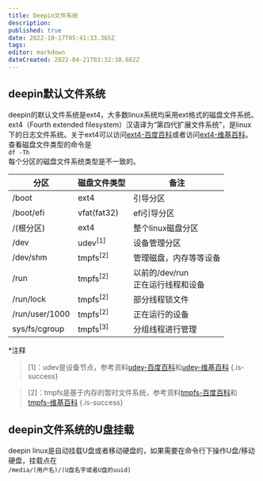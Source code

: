 ```yaml
---
title: Deepin文件系统
description: 
published: true
date: 2022-10-17T05:41:33.365Z
tags: 
editor: markdown
dateCreated: 2022-04-21T03:32:38.662Z
---
```


## deepin默认文件系统
deepin的默认文件系统是ext4，大多数linux系统均采用ext格式的磁盘文件系统。ext4（Fourth extended filesystem）汉语译为“第四代扩展文件系统”，是linux下的日志文件系统。关于ext4可以访问<a href="https://baike.baidu.com/item/Ext4/1858450?fr=aladdin">ext4-百度百科</a>或者访问<a href="https://zh.wikipedia.org/wiki/Ext4">ext4-维基百科</a>。
查看磁盘文件类型的命令是<br/>
`df -Th`<br/>
每个分区的磁盘文件系统类型是不一致的。<br/>

|分区|磁盘文件类型|备注|
|-|-|-|
|/boot|ext4|引导分区|
|/boot/efi|vfat(fat32)|efi引导分区|
|/(根分区)|ext4|整个linux磁盘分区|
|/dev|udev<sup>[1]</sup>|设备管理分区|
|/dev/shm|tmpfs<sup>[2]</sup>|管理磁盘，内存等等设备|
|/run|tmpfs<sup>[2]</sup>|以前的/dev/run<br/>正在运行线程和设备|
|/run/lock|tmpfs<sup>[2]</sup>|部分线程锁文件|
|/run/user/1000|tmpfs<sup>[2]</sup>|正在运行的设备|
|sys/fs/cgroup|tmpfs<sup>[3]</sup>|分组线程进行管理|

*注释
>[1]：udev是设备节点，参考资料<a href="https://baike.baidu.com/item/udev/989800?fr=aladdin">udev-百度百科</a>和<a href="https://zh.wikipedia.org/wiki/Udev">udev-维基百科</a>
{.is-success}

>[2]：tmpfs是基于内存的暂时文件系统，参考资料<a href="https://baike.baidu.com/item/tmpfs/1476960?fr=aladdin">tmpfs-百度百科</a>和<a href="https://zh.wikipedia.org/wiki/Tmpfs">tmpfs-维基百科</a>
{.is-success}

## deepin文件系统的U盘挂载
deepin linux是自动挂载U盘或者移动硬盘的，如果需要在命令行下操作U盘/移动硬盘，挂载点在<br/>
`/media/(用户名)/(U盘名字或者U盘的uuid)`



